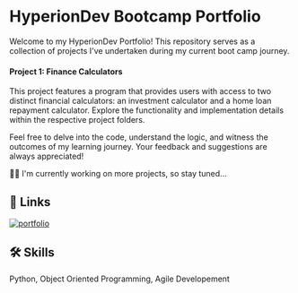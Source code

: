 # HyperionDev Bootcamp Portfolio

Welcome to my HyperionDev Portfolio! This repository serves as a collection of projects I've undertaken during my current boot camp journey.

#### Project 1: Finance Calculators

This project features a program that provides users with access to two distinct financial calculators: an investment calculator and a home loan repayment calculator. Explore the functionality and implementation details within the respective project folders. 

Feel free to delve into the code, understand the logic, and witness the outcomes of my learning journey. Your feedback and suggestions are always appreciated!

👩‍💻 I'm currently working on more projects, so stay tuned...


## 🔗 Links
[![portfolio](https://img.shields.io/badge/my_portfolio-000?style=for-the-badge&logo=ko-fi&logoColor=white)](https://www.hyperiondev.com/portfolio/DP23110011539/)


## 🛠 Skills
Python, Object Oriented Programming, Agile Developement
